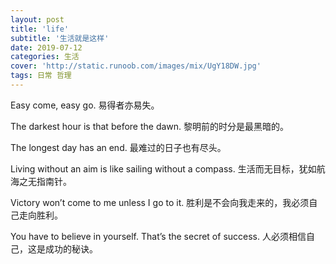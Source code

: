```yaml
---
layout: post
title: 'life'
subtitle: '生活就是这样'
date: 2019-07-12
categories: 生活
cover: 'http://static.runoob.com/images/mix/UgY18DW.jpg'
tags: 日常 哲理
---
```

Easy come, easy go.
易得者亦易失。

The darkest hour is that before the dawn.
黎明前的时分是最黑暗的。

The longest day has an end.
最难过的日子也有尽头。

Living without an aim is like sailing without a compass.
生活而无目标，犹如航海之无指南针。

Victory won’t come to me unless I go to it.
胜利是不会向我走来的，我必须自己走向胜利。

You have to believe in yourself. That’s the secret of success.
人必须相信自己，这是成功的秘诀。
